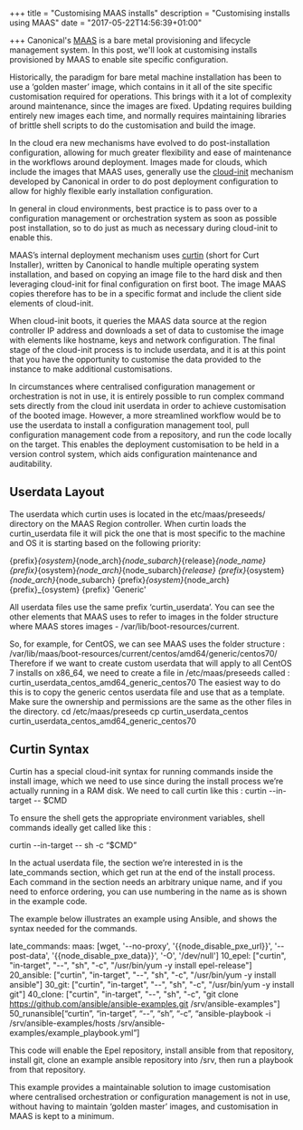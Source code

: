 +++
title = "Customising MAAS installs"
description = "Customising installs using MAAS"
date = "2017-05-22T14:56:39+01:00"

+++
Canonical's [MAAS](https://maas.io) is a bare metal provisioning and lifecycle management system. In this post, we'll look at customising installs provisioned by MAAS to enable site specific configuration. 

Historically, the paradigm for bare metal machine installation has been to use a ‘golden master’ image, which contains in it all of the site specific customisation required for operations. This brings with it a lot of complexity around maintenance, since the images are fixed. Updating requires building entirely new images each time, and normally requires maintaining libraries of brittle shell scripts to do the customisation and build the image. 

In the cloud era new mechanisms have evolved to do post-installation configuration, allowing for much greater flexibility and ease of maintenance in the workflows around deployment. Images made for clouds, which include the images that MAAS uses, generally use the [cloud-init](https://https://cloudinit.readthedocs.io/en/latest/)  mechanism developed by Canonical in order to do post deployment configuration to allow for highly flexible early installation configuration. 

In general in cloud environments, best practice is to pass over to a configuration management or orchestration system as soon as possible post installation, so to do just as much as necessary during cloud-init to enable this.

MAAS’s internal deployment mechanism uses [curtin](https://curtin.readthedocs.io/en/latest/index.html) (short for Curt Installer), written by Canonical to handle multiple operating system installation, and based on copying an image file to the hard disk and then leveraging cloud-init for final configuration on first boot. The image MAAS copies therefore has to be in a specific format and include the client side elements of cloud-init.  

When cloud-init boots, it queries the MAAS data source at the region controller IP address and downloads a set of data to customise the image with elements like hostname, keys and network configuration. The final stage of the cloud-init process is to include userdata, and it is at this point that you have the opportunity to customise the data provided to the instance to make additional customisations.

In circumstances where centralised configuration management or orchestration is not in use, it is entirely possible to run complex command sets directly from the cloud init userdata in order to achieve customisation of the booted image. However, a more streamlined workflow would be to use the userdata to install a configuration management tool, pull configuration management code from a repository, and run the code locally on the target. This enables the deployment customisation to be held in a version control system, which aids configuration maintenance and auditability. 

## Userdata Layout

The userdata which curtin uses is located in the etc/maas/preseeds/ directory on the MAAS Region controller. When curtin loads the curtin_userdata file it will pick the one that is most specific to the machine and OS it is starting based on the following priority:

{prefix}_{osystem}_{node_arch}_{node_subarch}_{release}_{node_name}
{prefix}_{osystem}_{node_arch}_{node_subarch}_{release}
{prefix}_{osystem}_{node_arch}_{node_subarch}
{prefix}_{osystem}_{node_arch}
{prefix}_{osystem}
{prefix}
'Generic'

All userdata files use the same prefix ‘curtin_userdata’. You can see the other elements that MAAS uses to refer to images in the folder structure where MAAS stores images - /var/lib/boot-resources/current. 

So, for example, for CentOS, we can see MAAS uses the folder structure :
/var/lib/maas/boot-resources/current/centos/amd64/generic/centos70/
Therefore if we want to create custom userdata that will apply to all CentOS 7 installs on x86_64, we need to create a file in /etc/maas/preseeds called :
curtin_userdata_centos_amd64_generic_centos70
The easiest way to do this is to copy the generic centos userdata file and use that as a template. Make sure the ownership and permissions are the same as the other files in the directory. 
cd /etc/maas/preseeds
cp curtin_userdata_centos curtin_userdata_centos_amd64_generic_centos70

## Curtin Syntax

Curtin has a special cloud-init syntax for running commands inside the install image, which we need to use since during the install process we’re actually running in a RAM disk. We need to call curtin like this :
curtin --in-target -- $CMD

To ensure the shell gets the appropriate environment variables, shell commands ideally get called like this :

curtin --in-target -- sh -c “$CMD”

In the actual userdata file, the section we’re interested in is the late_commands section, which get run at the end of the install process. Each command in the section needs an arbitrary unique name, and if you need to enforce ordering, you can use numbering in the name as is shown in the example code.  

The example below illustrates an example using Ansible, and shows the syntax needed for the commands. 

late_commands:
  maas: [wget, '--no-proxy', '{{node_disable_pxe_url}}', '--post-data', '{{node_disable_pxe_data}}', '-O', '/dev/null']
  10_epel: ["curtin", "in-target", "--", "sh", "-c", "/usr/bin/yum -y install epel-release"]
  20_ansible: ["curtin", "in-target", "--", "sh", "-c", "/usr/bin/yum -y install ansible"]
  30_git: ["curtin", "in-target", "--", "sh", "-c", "/usr/bin/yum -y install git"]
  40_clone: ["curtin", "in-target", "--", "sh", "-c", "git clone https://github.com/ansible/ansible-examples.git /srv/ansible-examples"]
  50_runansible[“curtin”, “in-target”, “--”, “sh”, “-c”, “ansible-playbook -i /srv/ansible-examples/hosts /srv/ansible-examples/example_playbook.yml”]

This code will enable the Epel repository, install ansible from that repository, install git, clone an example ansible repository into /srv, then run a playbook from that repository. 

This example provides a maintainable solution to image customisation where centralised orchestration or configuration management is not in use, without having to maintain ‘golden master’ images, and customisation in MAAS is kept to a minimum.


